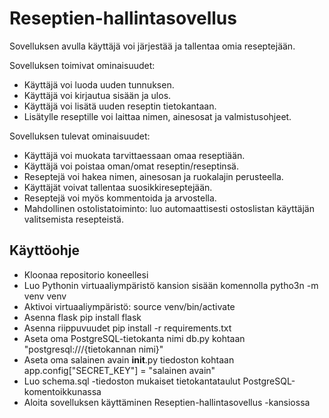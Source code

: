 # Reseptien-hallintasovellus

Sovelluksen avulla käyttäjä voi järjestää ja tallentaa omia reseptejään.

Sovelluksen toimivat ominaisuudet:

- Käyttäjä voi luoda uuden tunnuksen.
- Käyttäjä voi kirjautua sisään ja ulos.
- Käyttäjä voi lisätä uuden reseptin tietokantaan.
- Lisätylle reseptille voi laittaa nimen, ainesosat ja valmistusohjeet.

Sovelluksen tulevat ominaisuudet:

- Käyttäjä voi muokata tarvittaessaan omaa reseptiään.
- Käyttäjä voi poistaa oman/omat reseptin/reseptinsä.
- Reseptejä voi hakea nimen, ainesosan ja ruokalajin perusteella.
- Käyttäjät voivat tallentaa suosikkireseptejään.
- Reseptejä voi myös kommentoida ja arvostella.
- Mahdollinen ostolistatoiminto: luo automaattisesti ostoslistan käyttäjän valitsemista resepteistä.

## Käyttöohje

- Kloonaa repositorio koneellesi
- Luo Pythonin virtuaaliympäristö kansion sisään komennolla pytho3n -m venv venv
- Aktivoi virtuaaliympäristö: source venv/bin/activate
- Asenna flask pip install flask
- Asenna riippuvuudet pip install -r requirements.txt
- Aseta oma PostgreSQL-tietokanta nimi db.py kohtaan "postgresql:///{tietokannan nimi}"
- Aseta oma salainen avain __init__.py tiedoston kohtaan app.config["SECRET_KEY"] = "salainen avain"
- Luo schema.sql -tiedoston mukaiset tietokantataulut PostgreSQL-komentoikkunassa
- Aloita sovelluksen käyttäminen Reseptien-hallintasovellus -kansiossa

